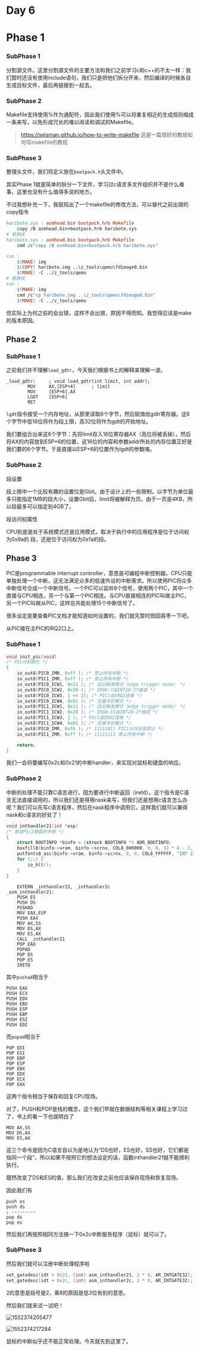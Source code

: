 # Day 6

# Phase 1

### SubPhase 1

分割源文件。这里分割源文件的主要方法和我们之前学习c和c++的不太一样：我们暂时还没有使用include语句，我们只是把他们拆分开来，然后编译的时候各自生成目标文件，最后再链接到一起去。

### SubPhase 2

Makefile支持使用%作为通配符，因此我们使用%可以将重复相近的生成规则缩成一条来写，以免形成冗长的难以阅读和调试的Makefile。

> https://seisman.github.io/how-to-write-makefile
> 这是一篇很好的教授如何写makefile的教程

### SubPhase 3

整理头文件，我们将定义放在`bootpack.h`头文件中。

其实Phase 1就是简单的拆分一下文件，学习过c语言多文件组织并不是什么难事，这里也没有什么值得多说的地方。

不过我想补充一下，我鼓捣出了一个makefile的修改方法，可以替代之前出错的copy指令

```makefile
haribote.sys : asmhead.bin bootpack.hrb Makefile
	copy /B asmhead.bin+bootpack.hrb haribote.sys
# 替换成
haribote.sys : asmhead.bin bootpack.hrb Makefile
	cmd /c"copy /B asmhead.bin+bootpack.hrb haribote.sys"
```

```makefile
run :
	$(MAKE) img
	$(COPY) haribote.img ..\z_tools\qemu\fdimage0.bin
	$(MAKE) -C ../z_tools/qemu
# 替换成
run :
	$(MAKE) img
	cmd /c"cp haribote.img ..\z_tools\qemu\fdimage0.bin"
	$(MAKE) -C ../z_tools/qemu
```

但实际上为何之前的会出错，这样不会出错，原因不得而知。我觉得应该是make的版本原因。

## Phase 2

### SubPhase 1

之前我们并不理解`load_gdtr`，今天我们根据书上的解释来理解一波。

```assembly
_load_gdtr:		; void load_gdtr(int limit, int addr);
		MOV		AX,[ESP+4]		; limit
		MOV		[ESP+6],AX
		LGDT	[ESP+6]
		RET
```

`lgdt`指令接受一个内存地址，从那里读取6个字节，然后赋值给gdtr寄存器。这6个字节中低16位将作为段上限，高32位将作为gdt的开始地址。

我们要组合出来这6个字节：先将limit存入16位寄存器AX（高位将被丢掉），然后将AX的内容放到ESP+6的位置，这16位的内容和参数addr所处的内存位置正好是我们要的6个字节。于是直接以ESP+6的位置作为lgdt的参数咯。

### SubPhase 2

 段设置

段上限中一个比较有趣的设置位是Gbit。由于设计上的一些限制，以字节为单位最多只能指定1MB的段大小，设置Gbit后，limit将被解释为页。由于一页是4KB，所以段最多可以指定到4GB了。

段访问权属性

CPU到底是处于系统模式还是应用模式，取决于执行中的应用程序是位于访问权为0x9a的
段，还是位于访问权为0xfa的段。

## Phase 3

PIC是programmable interrupt controller，意思是可编程中断控制器。CPU只能单独处理一个中断，这无法满足众多的低速外设的中断需求。所以使用PIC将众多中断信号合成一个中断信号。一个PIC可以监听8个信号，使用两个PIC，其中一个直接与CPU相连，另一个与第一个PIC相连。与CPU直接相连的PIC叫做主PIC，另一个PIC叫做从PIC，这样总共能处理15个中断信号了。

很多设定是要查看PIC文档才能知道如何设置的，我们就先暂时囫囵吞枣一下吧。

从PIC接在主PIC的IRQ2口上。

### SubPhase 1

```c
void init_pic(void)
/* PICの初期化 */
{
	io_out8(PIC0_IMR, 0xff ); /* 禁止所有中断 */
    io_out8(PIC1_IMR, 0xff ); /* 禁止所有中断 */
    io_out8(PIC0_ICW1, 0x11 ); /* 边沿触发模式（edge trigger mode） */
    io_out8(PIC0_ICW2, 0x20 ); /* IRQ0-7由INT20-27接收 */
    io_out8(PIC0_ICW3, 1 << 2); /* PIC1由IRQ2连接 */
    io_out8(PIC0_ICW4, 0x01 ); /* 无缓冲区模式 */
    io_out8(PIC1_ICW1, 0x11 ); /* 边沿触发模式（edge trigger mode） */
    io_out8(PIC1_ICW2, 0x28 ); /* IRQ8-15由INT28-2f接收 */
    io_out8(PIC1_ICW3, 2 ); /* PIC1由IRQ2连接 */
    io_out8(PIC1_ICW4, 0x01 ); /* 无缓冲区模式 */
    io_out8(PIC0_IMR, 0xfb ); /* 11111011 PIC1以外全部禁止 */
    io_out8(PIC1_IMR, 0xff ); /* 11111111 禁止所有中断 */

	return;
}
```

我们一会将要编写0x2c和0x21的中断handler，来实现对鼠标和键盘的响应。

### SubPhase 2

中断的处理不能只靠C语言进行，因为要进行中断返回（iretd）。这个指令是C语言无法直接调用的，所以我们还是得用nask来写，但我们还是想用c语言怎么办呢？我们可以先写c语言程序，然后在nask程序中调用它。这样我们就可以兼得nask和c语言的好处了！

```c
void inthandler21(int *esp)
/* 来自PS/2键盘的中断 */
{
    struct BOOTINFO *binfo = (struct BOOTINFO *) ADR_BOOTINFO;
    boxfill8(binfo->vram, binfo->scrnx, COL8_000000, 0, 0, 32 * 8 - 1, 15);
    putfonts8_asc(binfo->vram, binfo->scrnx, 0, 0, COL8_FFFFFF, "INT 21 (IRQ-1) : PS/2 keyboard");
    for (;;) {
	    io_hlt();
    }
}
```

```assembly
	EXTERN _inthandler21, _inthandler2c
_asm_inthandler21:
    PUSH ES
    PUSH DS
    PUSHAD
    MOV EAX,ESP
    PUSH EAX
    MOV AX,SS
    MOV DS,AX
    MOV ES,AX
    CALL _inthandler21
    POP EAX
    POPAD
    POP DS
    POP ES
    IRETD
```

其中`pushad`相当于

```assembly
PUSH EAX
PUSH ECX
PUSH EDX
PUSH EBX
PUSH ESP
PUSH EBP
PUSH ESI
PUSH EDI
```

而`popad`相当于

```assembly
POP EDI
POP ESI
POP EBP
POP ESP
POP EBX
POP EDX
POP ECX
POP EAX
```

这两个指令相当于保存和回复CPU现场。

对了，PUSH和POP是栈的概念，这个我们早就在数据结构等相关课程上学习过了，书上的看一下也就明白了

```assembly
MOV AX,SS
MOV DS,AX
MOV ES,AX
```

这三个命令是因为C语言自以为是地认为“DS也好，ES也好，SS也好，它们都是指同一个段”，所以如果不按照它的想法设定的话，函数inthandler21就不能顺利执行。

既然改变了DS和ES的值，那么我们在改变之前也应该保存现场和恢复现场。

因此我们有

```assembly
push es
push ds
; ---------
pop ds
pop es
```

然后我们再按照相同方法搞一下0x2c中断服务程序（鼠标）就可以了。

### SubPhase 3

然后我们就可以注册中断处理程序啦

```c
set_gatedesc(idt + 0x21, (int) asm_inthandler21, 2 * 8, AR_INTGATE32);
set_gatedesc(idt + 0x2c, (int) asm_inthandler2c, 2 * 8, AR_INTGATE32);
```

2的意思是段号是2，乘8的原因是低3位有别的意思。

然后我们就来试一试吧！

![1552374205477](C:\Users\egwcy\AppData\Roaming\Typora\typora-user-images\1552374205477.png)

![1552374217284](C:\Users\egwcy\AppData\Roaming\Typora\typora-user-images\1552374217284.png)

鼠标的中断似乎还不能正常处理。今天就先到这里了。
